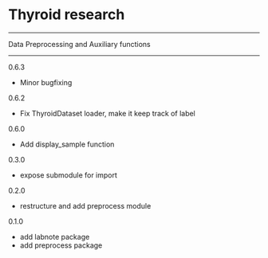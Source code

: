 # Thyroid research
------

Data Preprocessing and Auxiliary functions

------
0.6.3
- Minor bugfixing

0.6.2
- Fix ThyroidDataset loader, make it keep track of label

0.6.0
- Add display_sample function 

0.3.0
- expose submodule for import

0.2.0
- restructure and add preprocess module 

0.1.0
- add labnote package
- add preprocess package
